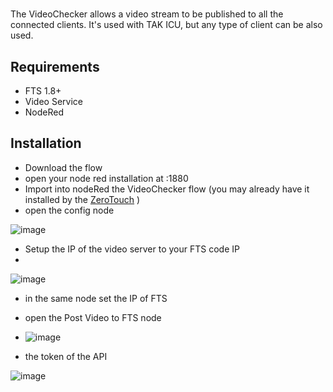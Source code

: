 # 
The VideoChecker allows a video stream to be published to all the connected clients. It's used with TAK ICU, but any type of client can be also used.

## Requirements
- FTS 1.8+
- Video Service
- NodeRed

## Installation

- Download the flow
- open your node red installation at <YOURIP>:1880
- Import into nodeRed the VideoChecker flow (you may already have it installed by the [ZeroTouch](https://github.com/FreeTAKTeam/FreeTAKServer-User-Docs/blob/main/docs/docs/Installation/Ansible/ZeroTouchInstall.md) )
- open the config node

![image](https://user-images.githubusercontent.com/60719165/167701401-87cb0df7-c256-4d2b-b44e-be7b1ed59e93.png)

- Setup the IP of the video server to your FTS code IP
- 
![image](https://user-images.githubusercontent.com/60719165/167701322-46eb1def-cad0-48ed-9d25-872751a38bd0.png)

- in the same node set the IP of FTS
- open the Post Video to FTS node

- ![image](https://user-images.githubusercontent.com/60719165/167701564-ab16cf03-c20a-4dfb-a05d-b283bc6d00b9.png)

- the token of the API

![image](https://user-images.githubusercontent.com/60719165/167701159-fb6e9998-08cf-4251-b5f4-5437832528e8.png)

